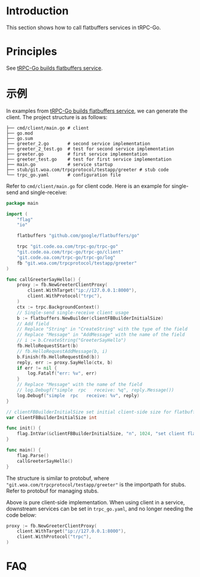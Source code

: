 # Introduction

This section shows how to call flatbuffers services in tRPC-Go.

# Principles

See [tRPC-Go builds flatbuffers service](user_guide/server/flatbuffers.md).

# 示例

In examples from [tRPC-Go builds flatbuffers service](user_guide/server/flatbuffers.md), we can generate the client. The project structure is as follows:

```shell
├── cmd/client/main.go # client
├── go.mod
├── go.sum
├── greeter_2.go       # second service implementation
├── greeter_2_test.go  # test for second service implementation
├── greeter.go         # first service implementation
├── greeter_test.go    # test for first service implementation
├── main.go            # service startup
├── stub/git.woa.com/trpcprotocol/testapp/greeter # stub code
└── trpc_go.yaml       # configuration file
```

Refer to `cmd/client/main.go` for client code. Here is an example for single-send and single-receive:

```go
package main

import (
	"flag"
	"io"

	flatbuffers "github.com/google/flatbuffers/go"

	trpc "git.code.oa.com/trpc-go/trpc-go"
	"git.code.oa.com/trpc-go/trpc-go/client"
	"git.code.oa.com/trpc-go/trpc-go/log"
	fb "git.woa.com/trpcprotocol/testapp/greeter"
)

func callGreeterSayHello() {
	proxy := fb.NewGreeterClientProxy(
		client.WithTarget("ip://127.0.0.1:8000"),
		client.WithProtocol("trpc"),
	)
	ctx := trpc.BackgroundContext()
	// Single-send single-receive client usage
	b := flatbuffers.NewBuilder(clientFBBuilderInitialSize)
	// Add field
	// Replace "String" in "CreateString" with the type of the field
	// Replace "Message" in "AddMessage" with the name of the field
	// i := b.CreateString("GreeterSayHello")
	fb.HelloRequestStart(b)
	// fb.HelloRequestAddMessage(b, i)
	b.Finish(fb.HelloRequestEnd(b))
	reply, err := proxy.SayHello(ctx, b)
	if err != nil {
		log.Fatalf("err: %v", err)
	}
	// Replace "Message" with the name of the field
	// log.Debugf("simple  rpc   receive: %q", reply.Message())
	log.Debugf("simple  rpc   receive: %v", reply)
}

// clientFBBuilderInitialSize set initial client-side size for flatbuffers.NewBuilder
var clientFBBuilderInitialSize int

func init() {
	flag.IntVar(&clientFBBuilderInitialSize, "n", 1024, "set client flatbuffers builder's initial size")
}

func main() {
	flag.Parse()
	callGreeterSayHello()
}
```

The structure is similar to protobuf, where `"git.woa.com/trpcprotocol/testapp/greeter"` is the importpath for stubs. Refer to protobuf for managing stubs.

Above is pure client-side implementation. When using client in a service, downstream services can be set in `trpc_go.yaml`, and no longer needing the code below:

```go
proxy := fb.NewGreeterClientProxy(
	client.WithTarget("ip://127.0.0.1:8000"),
	client.WithProtocol("trpc"),
)
```

# FAQ

